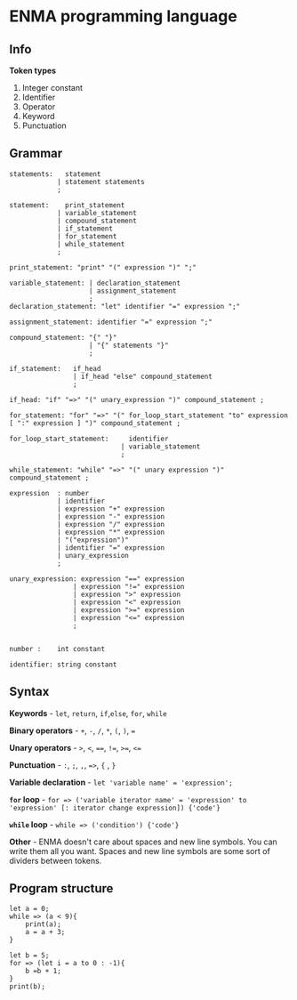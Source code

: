 # ENMA programming language


## Info

**Token types**
1. Integer constant
2. Identifier
3. Operator
3. Keyword
4. Punctuation

## Grammar

    statements:   statement
                | statement statements
                ;

    statement:    print_statement
                | variable_statement
                | compound_statement
                | if_statement
                | for_statement
                | while_statement
                ;

    print_statement: "print" "(" expression ")" ";"

    variable_statement: | declaration_statement
                        | assignment_statement
                        ;
    declaration_statement: "let" identifier "=" expression ";"

    assignment_statement: identifier "=" expression ";"

    compound_statement: "{" "}"
                        | "{" statements "}"
                        ;

    if_statement:   if_head
                    | if_head "else" compound_statement
                    ;

    if_head: "if" "=>" "(" unary_expression ")" compound_statement ;

    for_statement: "for" "=>" "(" for_loop_start_statement "to" expression [ ":" expression ] ")" compound_statement ;

    for_loop_start_statement:     identifier
                                | variable_statement
                                ;

    while_statement: "while" "=>" "(" unary expression ")" compound_statement ;

    expression  : number
                | identifier
                | expression "+" expression
                | expression "-" expression
                | expression "/" expression
                | expression "*" expression
                | "("expression")"
                | identifier "=" expression
                | unary_expression
                ;

    unary_expression: expression "==" expression
                    | expression "!=" expression
                    | expression ">" expression
                    | expression "<" expression
                    | expression ">=" expression
                    | expression "<=" expression
                    ;


    number :    int constant
    
    identifier: string constant

## Syntax

**Keywords** - `let`, `return`, `if`,`else`, `for`, `while`

**Binary operators** - `+`, `-`, `/`, `*`, `(`, `)`, `=`

**Unary operators** - `>`, `<`, `==`, `!=`, `>=`, `<=`

**Punctuation** - `:`, `;`, `,`, `=>`, `{` , `}`

**Variable declaration** - `let 'variable name' = 'expression';`

**`for` loop** - `for => ('variable iterator name' = 'expression' to 'expression' [: iterator change expression]) {'code'}`

**`while` loop** - `while => ('condition') {'code'}`

**Other** - ENMA doesn't care about spaces and new line symbols. You can write them all you want. Spaces and new line symbols are some sort of dividers between tokens.

## Program structure
```
let a = 0;
while => (a < 9){
    print(a);
    a = a + 3;
}

let b = 5;
for => (let i = a to 0 : -1){
    b =b + 1;
}
print(b);
```